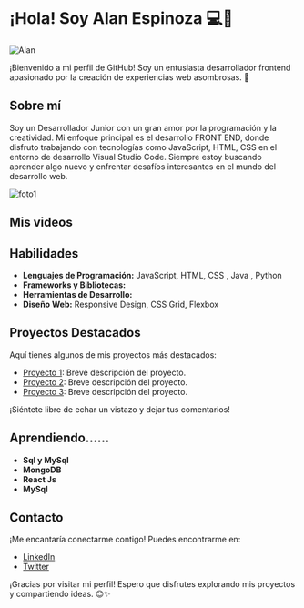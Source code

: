 # ¡Hola! Soy Alan Espinoza 💻🌟

![Alan](https://media.licdn.com/dms/image/D4E16AQG4N4l0NkYuYw/profile-displaybackgroundimage-shrink_350_1400/0/1707322765952?e=1713398400&v=beta&t=GiiIuFCrOhyyjpfnib-nuljuvbSjkz9LTddTYYCIR6M)

¡Bienvenido a mi perfil de GitHub! Soy un entusiasta desarrollador frontend apasionado por la creación de experiencias web asombrosas. 🚀

## Sobre mí

Soy un Desarrollador Junior con un gran amor por la programación y la creatividad. Mi enfoque principal es el desarrollo FRONT END, donde disfruto trabajando con tecnologías como JavaScript, HTML, CSS en el entorno de desarrollo Visual Studio Code. Siempre estoy buscando aprender algo nuevo y enfrentar desafíos interesantes en el mundo del desarrollo web.


 ![foto1](https://camo.githubusercontent.com/d75fb6e4658acbb4b5741a6c1f41f5cae3b4010235bc85cabc3cbb92f7890c8d/68747470733a2f2f6d656469612e67697068792e636f6d2f6d656469612f6639586748486e506e446a4f46316857706c2f67697068792e676966)

 
## Mis videos





## Habilidades

- **Lenguajes de Programación:** JavaScript, HTML, CSS , Java , Python
- **Frameworks y Bibliotecas:**
- **Herramientas de Desarrollo:** 
- **Diseño Web:** Responsive Design, CSS Grid, Flexbox

## Proyectos Destacados

Aquí tienes algunos de mis proyectos más destacados:

- [Proyecto 1](https://github.com/alan/proyecto-1): Breve descripción del proyecto.
- [Proyecto 2](https://github.com/alan/proyecto-2): Breve descripción del proyecto.
- [Proyecto 3](https://github.com/alan/proyecto-3): Breve descripción del proyecto.

¡Siéntete libre de echar un vistazo y dejar tus comentarios!

## Aprendiendo......

- **Sql y MySql**
- **MongoDB**
- **React Js**
- **MySql**

## Contacto

¡Me encantaría conectarme contigo! Puedes encontrarme en:

- [LinkedIn](https://www.linkedin.com/in/alanespinoza)
- [Twitter](https://twitter.com/alanespinoza)

¡Gracias por visitar mi perfil! Espero que disfrutes explorando mis proyectos y compartiendo ideas. 😊✨

